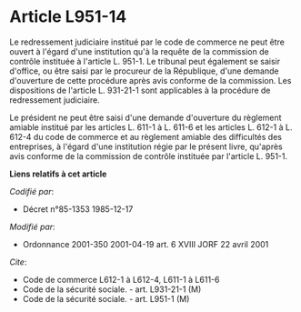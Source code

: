 # Article L951-14

Le redressement judiciaire institué par le code de commerce ne peut être ouvert à l'égard d'une institution qu'à la requête
de la commission de contrôle instituée à l'article L. 951-1. Le tribunal peut également se saisir d'office, ou être saisi par
le procureur de la République, d'une demande d'ouverture de cette procédure après avis conforme de la commission. Les
dispositions de l'article L. 931-21-1 sont applicables à la procédure de redressement judiciaire.

Le président ne peut être saisi d'une demande d'ouverture du règlement amiable institué par les articles L. 611-1 à L. 611-6
et les articles L. 612-1 à L. 612-4 du code de commerce et au règlement amiable des difficultés des entreprises, à l'égard
d'une institution régie par le présent livre, qu'après avis conforme de la commission de contrôle instituée par l'article L.
951-1.

**Liens relatifs à cet article**

_Codifié par_:

  - Décret n°85-1353 1985-12-17

_Modifié par_:

  - Ordonnance 2001-350 2001-04-19 art. 6 XVIII JORF 22 avril 2001

_Cite_:

  - Code de commerce L612-1 à L612-4, L611-1 à L611-6
  - Code de la sécurité sociale. - art. L931-21-1 (M)
  - Code de la sécurité sociale. - art. L951-1 (M)
